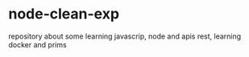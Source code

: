 # node-clean-exp
repository about some learning javascrip, node and apis rest, learning docker and prims
